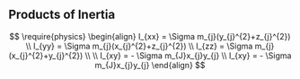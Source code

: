 ## Products of Inertia

$$
\require{physics}
\begin{align}
I_{xx} = \Sigma m_{j}(y_{j}^{2}+z_{j}^{2}) \\ 
I_{yy} = \Sigma m_{j}(x_{j}^{2}+z_{j}^{2}) \\
I_{zz} = \Sigma m_{j}(x_{j}^{2}+y_{j}^{2}) \\ \\
I_{xy} = - \Sigma m_{J}x_{j}y_{j}  \\
I_{xy} = - \Sigma m_{J}x_{j}y_{j} 
\end{align}
$$